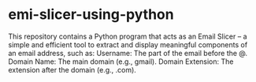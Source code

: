 # emi-slicer-using-python
This repository contains a Python program that acts as an Email Slicer – a simple and efficient tool to extract and display meaningful components of an email address, such as:  Username: The part of the email before the @. Domain Name: The main domain (e.g., gmail). Domain Extension: The extension after the domain (e.g., .com).
